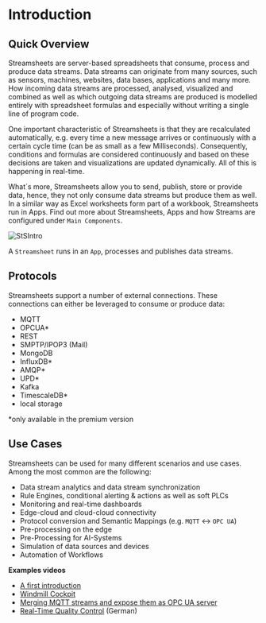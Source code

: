 # Introduction

## Quick Overview

Streamsheets are server-based spreadsheets that consume, process and
produce data streams. Data streams can originate from many sources, such
as sensors, machines, websites, data bases, applications and many more.
How incoming data streams are processed, analysed, visualized and
combined as well as which outgoing data streams are produced is modelled
entirely with spreadsheet formulas and especially without writing a
single line of program code.

One important characteristic of Streamsheets is that they are
recalculated automatically, e.g. every time a new message arrives or
continuously with a certain cycle time (can be as small as a few
Milliseconds). Consequently, conditions and formulas are considered
continuously and based on these decisions are taken and visualizations
are updated dynamically. All of this is happening in real-time.

What´s more, Streamsheets allow you to send, publish, store or provide
data, hence, they not only consume data streams but produce them as
well. In a similar way as Excel worksheets form part of a workbook,
Streamsheets run in Apps. Find out more about Streamsheets, Apps and how
Streams are configured under `Main Components`.

![StSIntro](/images/StSIntro.png)

A `Streamsheet` runs in an `App`, processes and publishes data streams.

## Protocols

Streamsheets support a number of external connections. These connections
can either be leveraged to consume or produce data:

-   MQTT
-   OPCUA\*
-   REST
-   SMPTP/IPOP3 (Mail)
-   MongoDB
-   InfluxDB\*
-   AMQP\*
-   UPD\*
-   Kafka
-   TimescaleDB\*
-   local storage

\*only available in the premium version

## Use Cases

Streamsheets can be used for many different scenarios and use cases.
Among the most common are the following:

-   Data stream analytics and data stream synchronization
-   Rule Engines, conditional alerting & actions as well as soft PLCs
-   Monitoring and real-time dashboards
-   Edge-cloud and cloud-cloud connectivity
-   Protocol conversion and Semantic Mappings (e.g. `MQTT` ↔ `OPC UA`)
-   Pre-processing on the edge
-   Pre-Processing for AI-Systems
-   Simulation of data sources and devices
-   Automation of Workflows

**Examples videos**

-   [A first introduction](https://www.youtube.com/watch?v=TdefETldLbA)
-   [Windmill Cockpit](https://www.youtube.com/watch?v=fNJcIVSneH4&t=1s)
-   [Merging MQTT streams and expose them as OPC UA
    server](https://www.youtube.com/watch?v=nFQ7yAoDZr0&t=3s)
-   [Real-Time Quality
    Control](https://www.youtube.com/watch?v=8Psom4xRarU) (German)
